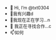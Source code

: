 - 👋 Hi, I’m @txt0304
- 👀我有兴趣d
- 🌱我现在正在学习...n
- 💞️ 我正在寻找合作...c
- 📫如何

<!---
txt0304/txt0304 is a ✨ special ✨ repository because its `README.md` (this file) appears on your GitHub profile.
You can click the Preview link to take a look at your changes.
--->
